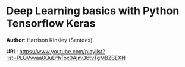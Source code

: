 # Deep Learning basics with Python Tensorflow Keras

__Author__: Harrison Kinsley (Sentdex)

__URL__: https://www.youtube.com/playlist?list=PLQVvvaa0QuDfhTox0AjmQ6tvTgMBZBEXN